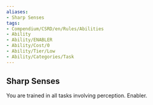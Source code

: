 ```yaml
---
aliases:
- Sharp Senses
tags:
- Compendium/CSRD/en/Rules/Abilities
- Ability
- Ability/ENABLER
- Ability/Cost/0
- Ability/Tier/Low
- Ability/Categories/Task
---
```


  
## Sharp Senses  
You are trained in all tasks involving perception. Enabler.